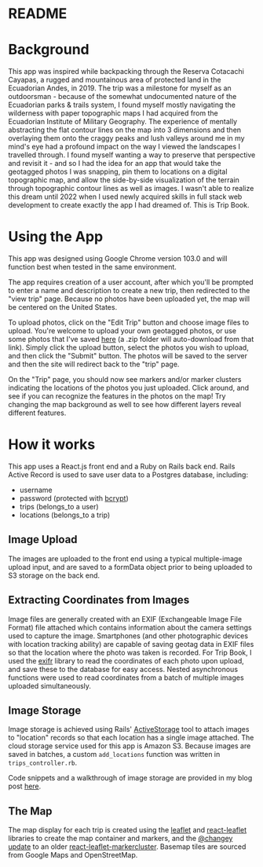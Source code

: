 # README

# Background

This app was inspired while backpacking through the Reserva Cotacachi Cayapas, a rugged and mountainous area of protected land in the Ecuadorian Andes, in 2019. The trip was a milestone for myself as an outdoorsman - because of the somewhat undocumented nature of the Ecuadorian parks & trails system, I found myself mostly navigating the wilderness with paper topographic maps I had acquired from the Ecuadorian Institute of Military Geography. The experience of mentally abstracting the flat contour lines on the map into 3 dimensions and then overlaying them onto the craggy peaks and lush valleys around me in my mind's eye had a profound impact on the way I viewed the landscapes I travelled through. I found myself wanting a way to preserve that perspective and revisit it - and so I had the idea for an app that would take the geotagged photos I was snapping, pin them to locations on a digital topographic map, and allow the side-by-side visualization of the terrain through topographic contour lines as well as images. I wasn't able to realize this dream until 2022 when I used newly acquired skills in full stack web development to create exactly the app I had dreamed of. This is Trip Book.

# Using the App

This app was designed using Google Chrome version 103.0 and will function best when tested in the same environment.

The app requires creation of a user account, after which you'll be prompted to enter a name and description to create a new trip, then redirected to the "view trip" page. Because no photos have been uploaded yet, the map will be centered on the United States.

To upload photos, click on the "Edit Trip" button and choose image files to upload. You're welcome to upload your own geotagged photos, or use some photos that I've saved [here](https://capstone-sample-photos.s3.us-west-1.amazonaws.com/yanaurco_photos.zip) (a .zip folder will auto-download from that link). Simply click the upload button, select the photos you wish to upload, and then click the "Submit" button. The photos will be saved to the server and then the site will redirect back to the "trip" page.

On the "Trip" page, you should now see markers and/or marker clusters indicating the locations of the photos you just uploaded. Click around, and see if you can recognize the features in the photos on the map! Try changing the map background as well to see how different layers reveal different features.

# How it works

This app uses a React.js front end and a Ruby on Rails back end. Rails Active Record is used to save user data to a Postgres database, including:

- username
- password (protected with [bcrypt](https://www.npmjs.com/package/bcrypt))
- trips (belongs_to a user)
- locations (belongs_to a trip)

## Image Upload

The images are uploaded to the front end using a typical multiple-image upload input, and are saved to a formData object prior to being uploaded to S3 storage on the back end.

## Extracting Coordinates from Images

Image files are generally created with an EXIF (Exchangeable Image File Format) file attached which contains information about the camera settings used to capture the image. Smartphones (and other photographic devices with location tracking ability) are capable of saving geotag data in EXIF files so that the location where the photo was taken is recorded. For Trip Book, I used the [exifr](https://www.npmjs.com/package/exifr) library to read the coordinates of each photo upon upload, and save these to the database for easy access. Nested asynchronous functions were used to read coordinates from a batch of multiple images uploaded simultaneously.

## Image Storage

Image storage is achieved using Rails' [ActiveStorage](https://edgeguides.rubyonrails.org/active_storage_overview.html) tool to attach images to "location" records so that each location has a single image attached. The cloud storage service used for this app is Amazon S3. Because images are saved in batches, a custom `add_locations` function was written in `trips_controller.rb`.

Code snippets and a walkthrough of image storage are provided in my blog post [here](https://dev.to/drayeleo/storing-multiple-image-files-in-amazon-s3-using-rails-active-storage-and-reactjs-3pi5).

## The Map

The map display for each trip is created using the [leaflet](https://leafletjs.com/) and [react-leaflet](https://react-leaflet.js.org/) libraries to create the map container and markers, and the [@changey update](https://www.npmjs.com/package/@changey/react-leaflet-markercluster) to an older [react-leaflet-markercluster](https://www.npmjs.com/package/react-leaflet-markercluster). Basemap tiles are sourced from Google Maps and OpenStreetMap.
